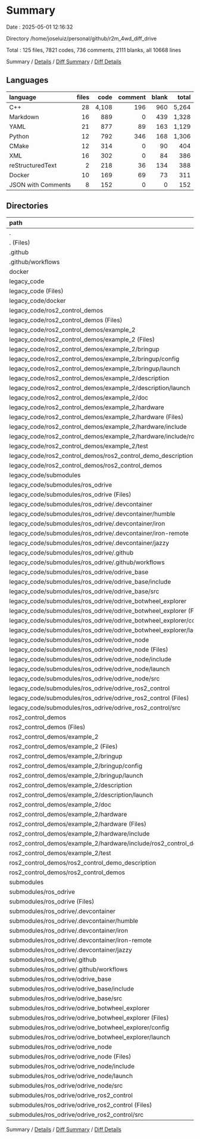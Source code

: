 # Summary

Date : 2025-05-01 12:16:32

Directory /home/joseluiz/personal/github/r2m_4wd_diff_drive

Total : 125 files,  7821 codes, 736 comments, 2111 blanks, all 10668 lines

Summary / [Details](details.md) / [Diff Summary](diff.md) / [Diff Details](diff-details.md)

## Languages
| language | files | code | comment | blank | total |
| :--- | ---: | ---: | ---: | ---: | ---: |
| C++ | 28 | 4,108 | 196 | 960 | 5,264 |
| Markdown | 16 | 889 | 0 | 439 | 1,328 |
| YAML | 21 | 877 | 89 | 163 | 1,129 |
| Python | 12 | 792 | 346 | 168 | 1,306 |
| CMake | 12 | 314 | 0 | 90 | 404 |
| XML | 16 | 302 | 0 | 84 | 386 |
| reStructuredText | 2 | 218 | 36 | 134 | 388 |
| Docker | 10 | 169 | 69 | 73 | 311 |
| JSON with Comments | 8 | 152 | 0 | 0 | 152 |

## Directories
| path | files | code | comment | blank | total |
| :--- | ---: | ---: | ---: | ---: | ---: |
| . | 125 | 7,821 | 736 | 2,111 | 10,668 |
| . (Files) | 1 | 150 | 0 | 53 | 203 |
| .github | 1 | 143 | 3 | 24 | 170 |
| .github/workflows | 1 | 143 | 3 | 24 | 170 |
| docker | 4 | 93 | 5 | 13 | 111 |
| legacy_code | 62 | 3,787 | 354 | 1,023 | 5,164 |
| legacy_code (Files) | 1 | 45 | 0 | 14 | 59 |
| legacy_code/docker | 4 | 74 | 0 | 11 | 85 |
| legacy_code/ros2_control_demos | 21 | 1,088 | 225 | 336 | 1,649 |
| legacy_code/ros2_control_demos (Files) | 4 | 243 | 22 | 95 | 360 |
| legacy_code/ros2_control_demos/example_2 | 13 | 803 | 203 | 223 | 1,229 |
| legacy_code/ros2_control_demos/example_2 (Files) | 4 | 117 | 0 | 24 | 141 |
| legacy_code/ros2_control_demos/example_2/bringup | 2 | 160 | 22 | 25 | 207 |
| legacy_code/ros2_control_demos/example_2/bringup/config | 1 | 42 | 4 | 11 | 57 |
| legacy_code/ros2_control_demos/example_2/bringup/launch | 1 | 118 | 18 | 14 | 150 |
| legacy_code/ros2_control_demos/example_2/description | 1 | 101 | 15 | 14 | 130 |
| legacy_code/ros2_control_demos/example_2/description/launch | 1 | 101 | 15 | 14 | 130 |
| legacy_code/ros2_control_demos/example_2/doc | 1 | 109 | 18 | 67 | 194 |
| legacy_code/ros2_control_demos/example_2/hardware | 2 | 216 | 53 | 52 | 321 |
| legacy_code/ros2_control_demos/example_2/hardware (Files) | 1 | 169 | 29 | 33 | 231 |
| legacy_code/ros2_control_demos/example_2/hardware/include | 1 | 47 | 24 | 19 | 90 |
| legacy_code/ros2_control_demos/example_2/hardware/include/ros2_control_demo_example_2 | 1 | 47 | 24 | 19 | 90 |
| legacy_code/ros2_control_demos/example_2/test | 3 | 100 | 95 | 41 | 236 |
| legacy_code/ros2_control_demos/ros2_control_demo_description | 2 | 22 | 0 | 9 | 31 |
| legacy_code/ros2_control_demos/ros2_control_demos | 2 | 20 | 0 | 9 | 29 |
| legacy_code/submodules | 36 | 2,580 | 129 | 662 | 3,371 |
| legacy_code/submodules/ros_odrive | 36 | 2,580 | 129 | 662 | 3,371 |
| legacy_code/submodules/ros_odrive (Files) | 2 | 80 | 13 | 32 | 125 |
| legacy_code/submodules/ros_odrive/.devcontainer | 8 | 136 | 32 | 28 | 196 |
| legacy_code/submodules/ros_odrive/.devcontainer/humble | 2 | 35 | 8 | 7 | 50 |
| legacy_code/submodules/ros_odrive/.devcontainer/iron | 2 | 35 | 8 | 7 | 50 |
| legacy_code/submodules/ros_odrive/.devcontainer/iron-remote | 2 | 35 | 8 | 7 | 50 |
| legacy_code/submodules/ros_odrive/.devcontainer/jazzy | 2 | 31 | 8 | 7 | 46 |
| legacy_code/submodules/ros_odrive/.github | 1 | 42 | 0 | 9 | 51 |
| legacy_code/submodules/ros_odrive/.github/workflows | 1 | 42 | 0 | 9 | 51 |
| legacy_code/submodules/ros_odrive/odrive_base | 7 | 1,190 | 16 | 304 | 1,510 |
| legacy_code/submodules/ros_odrive/odrive_base/include | 5 | 994 | 15 | 270 | 1,279 |
| legacy_code/submodules/ros_odrive/odrive_base/src | 2 | 196 | 1 | 34 | 231 |
| legacy_code/submodules/ros_odrive/odrive_botwheel_explorer | 5 | 266 | 39 | 69 | 374 |
| legacy_code/submodules/ros_odrive/odrive_botwheel_explorer (Files) | 3 | 138 | 0 | 44 | 182 |
| legacy_code/submodules/ros_odrive/odrive_botwheel_explorer/config | 1 | 41 | 4 | 10 | 55 |
| legacy_code/submodules/ros_odrive/odrive_botwheel_explorer/launch | 1 | 87 | 35 | 15 | 137 |
| legacy_code/submodules/ros_odrive/odrive_node | 8 | 496 | 3 | 116 | 615 |
| legacy_code/submodules/ros_odrive/odrive_node (Files) | 3 | 112 | 0 | 54 | 166 |
| legacy_code/submodules/ros_odrive/odrive_node/include | 2 | 93 | 1 | 22 | 116 |
| legacy_code/submodules/ros_odrive/odrive_node/launch | 1 | 13 | 0 | 1 | 14 |
| legacy_code/submodules/ros_odrive/odrive_node/src | 2 | 278 | 2 | 39 | 319 |
| legacy_code/submodules/ros_odrive/odrive_ros2_control | 5 | 370 | 26 | 104 | 500 |
| legacy_code/submodules/ros_odrive/odrive_ros2_control (Files) | 4 | 93 | 0 | 41 | 134 |
| legacy_code/submodules/ros_odrive/odrive_ros2_control/src | 1 | 277 | 26 | 63 | 366 |
| ros2_control_demos | 21 | 1,088 | 225 | 336 | 1,649 |
| ros2_control_demos (Files) | 4 | 243 | 22 | 95 | 360 |
| ros2_control_demos/example_2 | 13 | 803 | 203 | 223 | 1,229 |
| ros2_control_demos/example_2 (Files) | 4 | 117 | 0 | 24 | 141 |
| ros2_control_demos/example_2/bringup | 2 | 160 | 22 | 25 | 207 |
| ros2_control_demos/example_2/bringup/config | 1 | 42 | 4 | 11 | 57 |
| ros2_control_demos/example_2/bringup/launch | 1 | 118 | 18 | 14 | 150 |
| ros2_control_demos/example_2/description | 1 | 101 | 15 | 14 | 130 |
| ros2_control_demos/example_2/description/launch | 1 | 101 | 15 | 14 | 130 |
| ros2_control_demos/example_2/doc | 1 | 109 | 18 | 67 | 194 |
| ros2_control_demos/example_2/hardware | 2 | 216 | 53 | 52 | 321 |
| ros2_control_demos/example_2/hardware (Files) | 1 | 169 | 29 | 33 | 231 |
| ros2_control_demos/example_2/hardware/include | 1 | 47 | 24 | 19 | 90 |
| ros2_control_demos/example_2/hardware/include/ros2_control_demo_example_2 | 1 | 47 | 24 | 19 | 90 |
| ros2_control_demos/example_2/test | 3 | 100 | 95 | 41 | 236 |
| ros2_control_demos/ros2_control_demo_description | 2 | 22 | 0 | 9 | 31 |
| ros2_control_demos/ros2_control_demos | 2 | 20 | 0 | 9 | 29 |
| submodules | 36 | 2,560 | 149 | 662 | 3,371 |
| submodules/ros_odrive | 36 | 2,560 | 149 | 662 | 3,371 |
| submodules/ros_odrive (Files) | 2 | 80 | 13 | 32 | 125 |
| submodules/ros_odrive/.devcontainer | 8 | 136 | 32 | 28 | 196 |
| submodules/ros_odrive/.devcontainer/humble | 2 | 35 | 8 | 7 | 50 |
| submodules/ros_odrive/.devcontainer/iron | 2 | 35 | 8 | 7 | 50 |
| submodules/ros_odrive/.devcontainer/iron-remote | 2 | 35 | 8 | 7 | 50 |
| submodules/ros_odrive/.devcontainer/jazzy | 2 | 31 | 8 | 7 | 46 |
| submodules/ros_odrive/.github | 1 | 42 | 0 | 9 | 51 |
| submodules/ros_odrive/.github/workflows | 1 | 42 | 0 | 9 | 51 |
| submodules/ros_odrive/odrive_base | 7 | 1,190 | 16 | 304 | 1,510 |
| submodules/ros_odrive/odrive_base/include | 5 | 994 | 15 | 270 | 1,279 |
| submodules/ros_odrive/odrive_base/src | 2 | 196 | 1 | 34 | 231 |
| submodules/ros_odrive/odrive_botwheel_explorer | 5 | 246 | 59 | 69 | 374 |
| submodules/ros_odrive/odrive_botwheel_explorer (Files) | 3 | 138 | 0 | 44 | 182 |
| submodules/ros_odrive/odrive_botwheel_explorer/config | 1 | 41 | 4 | 10 | 55 |
| submodules/ros_odrive/odrive_botwheel_explorer/launch | 1 | 67 | 55 | 15 | 137 |
| submodules/ros_odrive/odrive_node | 8 | 496 | 3 | 116 | 615 |
| submodules/ros_odrive/odrive_node (Files) | 3 | 112 | 0 | 54 | 166 |
| submodules/ros_odrive/odrive_node/include | 2 | 93 | 1 | 22 | 116 |
| submodules/ros_odrive/odrive_node/launch | 1 | 13 | 0 | 1 | 14 |
| submodules/ros_odrive/odrive_node/src | 2 | 278 | 2 | 39 | 319 |
| submodules/ros_odrive/odrive_ros2_control | 5 | 370 | 26 | 104 | 500 |
| submodules/ros_odrive/odrive_ros2_control (Files) | 4 | 93 | 0 | 41 | 134 |
| submodules/ros_odrive/odrive_ros2_control/src | 1 | 277 | 26 | 63 | 366 |

Summary / [Details](details.md) / [Diff Summary](diff.md) / [Diff Details](diff-details.md)